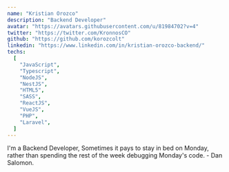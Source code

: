 ```yaml
---
name: "Kristian Orozco"
description: "Backend Developer"
avatar: "https://avatars.githubusercontent.com/u/81984702?v=4"
twitter: "https://twitter.com/KronnosCO"
github: "https://github.com/korozcolt"
linkedin: "https://www.linkedin.com/in/kristian-orozco-backend/"
techs:
  [
    "JavaScript",
    "Typescript",
    "NodeJS",
    "NestJS",
    "HTML5",
    "SASS",
    "ReactJS",
    "VueJS",
    "PHP",
    "Laravel",
  ]
---
```


I'm a Backend Developer, Sometimes it pays to stay in bed on Monday, rather than spending the rest of the week debugging Monday's code. - Dan Salomon.
